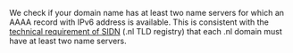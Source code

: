 We check if your domain name has at least two name servers for which an AAAA record with IPv6 address is available. This is consistent with the [technical requirement of SIDN](https://www.sidn.nl/downloads/terms-and-conditions/Technical%20requirements%20for%20the%20registration%20of%20nl%20domain%20names.pdf) (.nl TLD registry) that each .nl domain must have at least two name servers.

